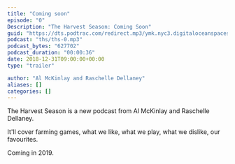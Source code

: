 ```yaml
---
title: "Coming soon"
episode: "0"
Description: "The Harvest Season: Coming Soon"
guid: "https://dts.podtrac.com/redirect.mp3/ymk.nyc3.digitaloceanspaces.com/ths-0.mp3"
podcast: "ths/ths-0.mp3"
podcast_bytes: "627702"
podcast_duration: "00:00:36"
date: 2018-12-31T09:00:00+00:00
type: "trailer"

author: "Al McKinlay and Raschelle Dellaney"
aliases: []
categories: []
---
```


The Harvest Season is a new podcast from Al McKinlay and Raschelle Dellaney.

It'll cover farming games, what we like, what we play, what we dislike, our favourites.

Coming in 2019.
